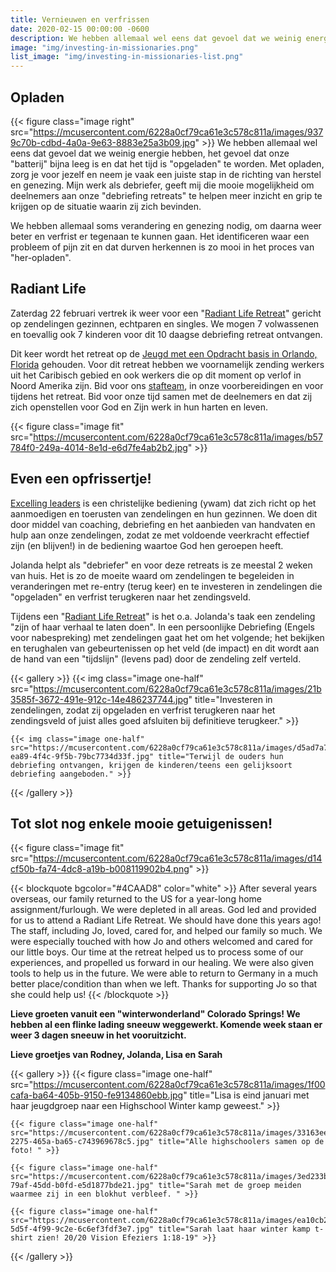 ```yaml
---
title: Vernieuwen en verfrissen
date: 2020-02-15 00:00:00 -0600
description: We hebben allemaal wel eens dat gevoel dat we weinig energie hebben, het gevoel dat onze "batterij" bijna leeg is en dat het tijd is "opgeladen" te worden.
image: "img/investing-in-missionaries.png"
list_image: "img/investing-in-missionaries-list.png"
---
```

## Opladen

{{< figure class="image right" src="https://mcusercontent.com/6228a0cf79ca61e3c578c811a/images/9379c70b-cdbd-4a0a-9e63-8883e25a3b09.jpg" >}}
We hebben allemaal wel eens dat gevoel dat we weinig energie hebben, het gevoel dat onze "batterij" bijna leeg is en dat het tijd is "opgeladen" te worden. Met opladen, zorg je voor jezelf en neem je vaak een juiste stap in de richting van herstel en genezing. Mijn werk als debriefer, geeft mij die mooie mogelijkheid om deelnemers aan onze "debriefing retreats" te helpen meer inzicht en grip te krijgen op de situatie waarin zij zich bevinden.

We hebben allemaal soms verandering en genezing nodig, om daarna weer beter en verfrist er tegenaan te kunnen gaan. Het identificeren waar een probleem of pijn zit en dat durven herkennen is zo mooi in het proces van "her-opladen".

## Radiant Life

Zaterdag 22 februari vertrek ik weer voor een "[Radiant Life Retreat](http://excellingleaders.org/retreat)" gericht op zendelingen gezinnen, echtparen en singles. We mogen 7 volwassenen en toevallig ook 7 kinderen voor dit 10 daagse debriefing retreat ontvangen.

Dit keer wordt het retreat op de [Jeugd met een Opdracht basis in Orlando, Florida](https://www.ywamorlando.com/) gehouden. Voor dit retreat hebben we voornamelijk zending werkers uit het Caribisch gebied en ook werkers die op dit moment op verlof in Noord Amerika zijn. Bid voor ons [stafteam](http://excellingleaders.org/staff/), in onze voorbereidingen en voor tijdens het retreat. Bid voor onze tijd samen met de deelnemers en dat zij zich openstellen voor God en Zijn werk in hun harten en leven.

{{< figure class="image fit" src="https://mcusercontent.com/6228a0cf79ca61e3c578c811a/images/b57784f0-249a-4014-8e1d-e6d7fe4ab2b2.jpg" >}}

## Even een opfrissertje!

[Excelling leaders](http://excellingleaders.org/) is een christelijke bediening (ywam) dat zich richt op het aanmoedigen en toerusten van zendelingen en hun gezinnen. We doen dit door middel van coaching, debriefing en het aanbieden van handvaten en hulp aan onze zendelingen, zodat ze met voldoende veerkracht effectief zijn (en blijven!) in de bediening waartoe God hen geroepen heeft.

Jolanda helpt als "debriefer" en voor deze retreats is ze meestal 2 weken van huis. Het is zo de moeite waard om zendelingen te begeleiden in veranderingen met re-entry (terug keer) en te investeren in zendelingen die "opgeladen" en verfrist terugkeren naar het zendingsveld.

Tijdens een "[Radiant Life Retreat](http://excellingleaders.org/retreat)" is het o.a. Jolanda's taak een zendeling "zijn of haar verhaal te laten doen". In een persoonlijke Debriefing (Engels voor nabespreking) met zendelingen gaat het om het volgende; het bekijken en terughalen van gebeurtenissen op het veld (de impact) en dit wordt aan de hand van een "tijdslijn" (levens pad) door de zendeling zelf verteld.

{{< gallery >}}
    {{< img class="image one-half" src="https://mcusercontent.com/6228a0cf79ca61e3c578c811a/images/21b3585f-3672-491e-912c-14e486237744.jpg" title="Investeren in zendelingen, zodat zij opgeladen en verfrist terugkeren naar het zendingsveld of juist alles goed afsluiten bij definitieve terugkeer." >}}

    {{< img class="image one-half" src="https://mcusercontent.com/6228a0cf79ca61e3c578c811a/images/d5ad7a79-ea89-4f4c-9f5b-79bc7734d33f.jpg" title="Terwijl de ouders hun debriefing ontvangen, krijgen de kinderen/teens een gelijksoort debriefing aangeboden." >}}
{{< /gallery >}}

## Tot slot nog enkele mooie getuigenissen!

{{< figure class="image fit" src="https://mcusercontent.com/6228a0cf79ca61e3c578c811a/images/d14cf50b-fa74-4dc8-a19b-b008119902b4.png" >}}

{{< blockquote bgcolor="#4CAAD8" color="white" >}}
After several years overseas, our family returned to the US for a year-long home assignment/furlough. We were depleted in all areas. God led and provided for us to attend a Radiant Life Retreat. We should have done this years ago! The staff, including Jo, loved, cared for, and helped our family so much. We were especially touched with how Jo and others welcomed and cared for our little boys. Our time at the retreat helped us to process some of our experiences, and propelled us forward in our healing. We were also given tools to help us in the future. We were able to return to Germany in a much better place/condition than when we left. Thanks for supporting Jo so that she could help us!
{{< /blockquote >}}

**Lieve groeten vanuit een "winterwonderland" Colorado Springs! We hebben al een flinke lading sneeuw weggewerkt. Komende week staan er weer 3 dagen sneeuw in het vooruitzicht.**

**Lieve groetjes van Rodney, Jolanda, Lisa en Sarah**

{{< gallery >}}
    {{< figure class="image one-half" src="https://mcusercontent.com/6228a0cf79ca61e3c578c811a/images/1f00cafa-ba64-405b-9150-fe9134860ebb.jpg" title="Lisa is eind januari met haar jeugdgroep naar een Highschool Winter kamp geweest." >}}

    {{< figure class="image one-half" src="https://mcusercontent.com/6228a0cf79ca61e3c578c811a/images/33163eef-2275-465a-ba65-c743969678c5.jpg" title="Alle highschoolers samen op de foto! " >}}

    {{< figure class="image one-half" src="https://mcusercontent.com/6228a0cf79ca61e3c578c811a/images/3ed233b5-79af-45dd-b0fd-e5d1877bde21.jpg" title="Sarah met de groep meiden waarmee zij in een blokhut verbleef. " >}}

    {{< figure class="image one-half" src="https://mcusercontent.com/6228a0cf79ca61e3c578c811a/images/ea10cb2d-5d5f-4f99-9c2e-6c6ef3fdf3e7.jpg" title="Sarah laat haar winter kamp t-shirt zien! 20/20 Vision Efeziers 1:18-19" >}}
{{< /gallery >}}
